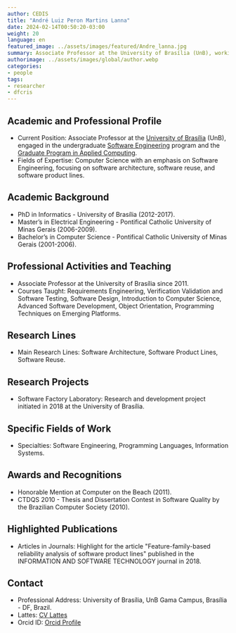 ```yaml
---
author: CEDIS
title: "André Luiz Peron Martins Lanna"
date: 2024-02-14T00:50:20-03:00
weight: 20
language: en
featured_image: ../assets/images/featured/Andre_lanna.jpg
summary: Associate Professor at the University of Brasília (UnB), working in the undergraduate Software Engineering program and the Graduate Program in Applied Computing.
authorimage: ../assets/images/global/author.webp
categories:
- people
tags: 
- researcher
- dfcris
---
```

## Academic and Professional Profile
- Current Position: Associate Professor at the [University of Brasília](https://www.unb.br/) (UnB), engaged in the undergraduate [Software Engineering](http://software.unb.br/) program and the [Graduate Program in Applied Computing](https://ppca.unb.br/).
- Fields of Expertise: Computer Science with an emphasis on Software Engineering, focusing on software architecture, software reuse, and software product lines.
## Academic Background
- PhD in Informatics - University of Brasília (2012-2017).
- Master’s in Electrical Engineering - Pontifical Catholic University of Minas Gerais (2006-2009).
- Bachelor’s in Computer Science - Pontifical Catholic University of Minas Gerais (2001-2006).
## Professional Activities and Teaching
- Associate Professor at the University of Brasília since 2011.
- Courses Taught: Requirements Engineering, Verification Validation and Software Testing, Software Design, Introduction to Computer Science, Advanced Software Development, Object Orientation, Programming Techniques on Emerging Platforms.
## Research Lines
- Main Research Lines: Software Architecture, Software Product Lines, Software Reuse.
## Research Projects
- Software Factory Laboratory: Research and development project initiated in 2018 at the University of Brasília.
## Specific Fields of Work
- Specialties: Software Engineering, Programming Languages, Information Systems.
## Awards and Recognitions
- Honorable Mention at Computer on the Beach (2011).
- CTDQS 2010 - Thesis and Dissertation Contest in Software Quality by the Brazilian Computer Society (2010).
## Highlighted Publications
- Articles in Journals: Highlight for the article "Feature-family-based reliability analysis of software product lines" published in the INFORMATION AND SOFTWARE TECHNOLOGY journal in 2018.
## Contact
- Professional Address: University of Brasília, UnB Gama Campus, Brasília - DF, Brazil.
- Lattes: [CV Lattes](http://lattes.cnpq.br/5685720614944773)
- Orcid ID: [Orcid Profile](https://orcid.org/0000-0003-4200-6569)